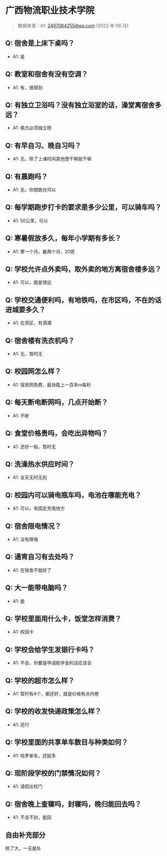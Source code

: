 # 广西物流职业技术学院

> 数据来源：A1: 2497084255@qq.com (2022 年 06 月)

## Q: 宿舍是上床下桌吗？

- A1: 是

## Q: 教室和宿舍有没有空调？

- A1: 有，很得劲

## Q: 有独立卫浴吗？没有独立浴室的话，澡堂离宿舍多远？

- A1: 南方必须独立呀

## Q: 有早自习、晚自习吗？

- A1: 无，除了上课时间其他想干嘛就干嘛

## Q: 有晨跑吗？

- A1: 无，你想跑也可以

## Q: 每学期跑步打卡的要求是多少公里，可以骑车吗？

- A1: 50公里，可以

## Q: 寒暑假放多久，每年小学期有多长？

- A1: 寒一个月，暑两个月，20周

## Q: 学校允许点外卖吗，取外卖的地方离宿舍楼多远？

- A1: 可以，就是很远

## Q: 学校交通便利吗，有地铁吗，在市区吗，不在的话进城要多久？

- A1: 在郊区，有滴滴

## Q: 宿舍楼有洗衣机吗？

- A1: 无，暂时无

## Q: 校园网怎么样？

- A1: 宿舍网免费，最快能上一百多m每秒

## Q: 每天断电断网吗，几点开始断？

- A1: 不断

## Q: 食堂价格贵吗，会吃出异物吗？

- A1: 还好一般，暂时无

## Q: 洗澡热水供应时间？

- A1: 全天无时无刻

## Q: 校园内可以骑电瓶车吗，电池在哪能充电？

- A1: 可以，有固定充电地方

## Q: 宿舍限电情况？

- A1: 没有限电

## Q: 通宵自习有去处吗？

- A1: 在宿舍不就好了

## Q: 大一能带电脑吗？

- A1: 能

## Q: 学校里面用什么卡，饭堂怎样消费？

- A1: 校园卡

## Q: 学校会给学生发银行卡吗？

- A1: 不会，你要是申请助学金的话应该会

## Q: 学校的超市怎么样？

- A1: 暂时有4个，都还好，就是价格有点内卷

## Q: 学校的收发快递政策怎么样？

- A1: 还行

## Q: 学校里面的共享单车数目与种类如何？

- A1: 哈罗单车，还挺多

## Q: 现阶段学校的门禁情况如何？

- A1: 请假出校门

## Q: 宿舍晚上查寝吗，封寝吗，晚归能回去吗？

- A1: 不会不封，能回

## 自由补充部分

除了大，一无是处